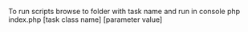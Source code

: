To run scripts browse to folder with task name 
and run in console php index.php [task class name] [parameter value]
